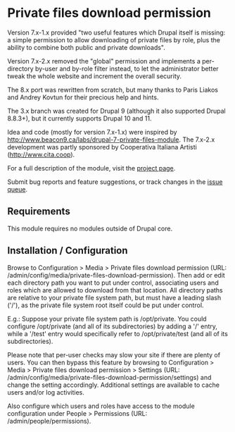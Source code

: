 # Private files download permission

Version 7.x-1.x provided "two useful features which Drupal itself is missing: a
simple permission to allow downloading of private files by role, plus the
ability to combine both public and private downloads".

Version 7.x-2.x removed the "global" permission and implements a per-directory
by-user and by-role filter instead, to let the administrator better tweak the
whole website and increment the overall security.

The 8.x port was rewritten from scratch, but many thanks to Paris Liakos and
Andrey Kovtun for their precious help and hints.

The 3.x branch was created for Drupal 9 (although it also supported Drupal
8.8.3+), but it currently supports Drupal 10 and 11.

Idea and code (mostly for version 7.x-1.x) were inspired by
http://www.beacon9.ca/labs/drupal-7-private-files-module.
The 7.x-2.x development was partly sponsored by Cooperativa Italiana Artisti
(http://www.cita.coop).

For a full description of the module, visit the
[project page](https://www.drupal.org/project/private_files_download_permission).

Submit bug reports and feature suggestions, or track changes in the
[issue queue](https://www.drupal.org/project/issues/private_files_download_permission).


## Requirements

This module requires no modules outside of Drupal core.


## Installation / Configuration

Browse to Configuration > Media > Private files download permission (URL:
/admin/config/media/private-files-download-permission). Then add or edit each
directory path you want to put under control, associating users and roles which
are allowed to download from that location.
All directory paths are relative to your private file system path, but must
have a leading slash ('/'), as the private file system root itself could be put
under control.

E.g.:
Suppose your private file system path is /opt/private.
You could configure /opt/private (and all of its subdirectories) by adding a
'/' entry, while a '/test' entry would specifically refer to /opt/private/test
(and all of its subdirectories).

Please note that per-user checks may slow your site if there are plenty of
users. You can then bypass this feature by browsing to Configuration > Media >
Private files download permission > Settings (URL:
/admin/config/media/private-files-download-permission/settings) and change the
setting accordingly.
Additional settings are available to cache users and/or log activities.

Also configure which users and roles have access to the module configuration
under People > Permissions (URL: /admin/people/permissions).
